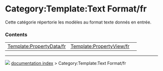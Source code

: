 # Category:Template:Text Format/fr
Cette catégorie répertorie les modèles au format texte donnés en entrée.

### Contents

|     |     |     |
| --- | --- | --- |
| [Template:PropertyData/fr](Template_PropertyData/fr.md) | [Template:PropertyView/fr](Template_PropertyView/fr.md) |



---
![](images/Right_arrow.png) [documentation index](../README.md) > Category:Template:Text Format/fr
